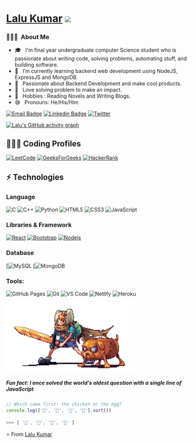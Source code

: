 
# ![](https://github.com/Akash-Salvi/Akash-Salvi/blob/master/Hello(1).gif)[Lalu Kumar](https://github.com/kothariji) <img src="https://raw.githubusercontent.com/MartinHeinz/MartinHeinz/master/wave.gif" width="30px">

<h3> 👨🏻‍💻 &nbsp;About Me </h3>


- 🎓 &nbsp; I'm  final year undergraduate computer Science student who is passionate about writing code, solving problems, automating stuff, and building software.
- 💼 &nbsp; I’m currently learning backend web development using NodeJS, ExpressJS and MongoDB.
- 🌱 &nbsp; Passionate about Backend Development and make cool products.
- 🦖 &nbsp; Love solving problem to make an impact.
- 💬 &nbsp; Hobbies : Reading Novels and Writing Blogs.
- 😅 &nbsp; Pronouns: He/His/Him


[![Email Badge](https://img.shields.io/badge/-Email-c14438?style=flat-square&logo=Gmail&logoColor=white&link=mailto:kumarlalu.cse@gmail.com)](mailto:kumarlalu.cse@gmail.com)
[![Linkedin Badge](https://img.shields.io/badge/-LinkedIn-blue?style=flat-square&logo=Linkedin&logoColor=white&link=https://www.linkedin.com/in/lalu123/)](https://www.linkedin.com/in/lalu123/)
[![Twitter](https://img.shields.io/badge/Twitter-1DA1F2?style=flat-square&logo=twitter&logoColor=white)](https://twitter.com/dass_dazzer)

[![Lalu's GitHub activity graph](https://activity-graph.herokuapp.com/graph?username=Ldass2000&theme=xcode)](https://github.com/Ldass2000)

## 👨🏻‍💻 Coding Profiles

[![LeetCode](https://img.shields.io/badge/-LeetCode-FFA116?style=flat-square&logo=LeetCode&logoColor=black)](https://leetcode.com/lalukumardass/)
[![GeeksForGeeks](https://img.shields.io/badge/-GeeksForGeeks-05CC47?style=flat-square&logo=GeeksForGeeks&logoColor=black)](https://auth.geeksforgeeks.org/user/dassdazzer123/practice/)
[![HackerRank](https://img.shields.io/badge/-HackerRank-2EC866?style=flat-square&logo=HackerRank&logoColor=white)](https://www.hackerrank.com/dassdazzer123)


## ⚡ Technologies

### Language

![C](https://img.shields.io/badge/-C-00599C?style=flat-square&logo=c)
![C++](https://img.shields.io/badge/-C++-00599C?style=flat-square&logo=cplusplus)
![Python](https://img.shields.io/badge/-Python-black?style=flat-square&logo=Python)
![HTML5](https://img.shields.io/badge/-HTML5-E34F26?style=flat-square&logo=html5&logoColor=white)
![CSS3](https://img.shields.io/badge/-CSS3-1572B6?style=flat-square&logo=css3)
![JavaScript](https://img.shields.io/badge/-JavaScript-black?style=flat-square&logo=javascript)


### Libraries & Framework

[![React](https://img.shields.io/badge/-React-black?style=flat-square&logo=react)](https://reactjs.org/)
[![Bootstrap](https://img.shields.io/badge/-Bootstrap-563D7C?style=flat-square&logo=bootstrap)](https://getbootstrap.com/)
[![Nodejs](https://img.shields.io/badge/-Nodejs-black?style=flat-square&logo=Node.js)](https://nodejs.org/)<!-- ![MongoDB](https://img.shields.io/badge/MongoDB-%234ea94b.svg?logo=mongodb&logoColor=white) -->


### Database
[![MySQL](https://img.shields.io/badge/-MySQL-333333?style=flat&logo=mysql)
[![MongoDB](https://img.shields.io/badge/-MongoDB-333333?style=flat&logo=mongodb)

### Tools:

![GitHub Pages](https://img.shields.io/badge/GitHub%20Pages-%23327FC7.svg?logo=github&style=flat-square&logoColor=white)
![Git](https://img.shields.io/badge/-Git-black?style=flat-square&logo=git)
![VS Code](https://img.shields.io/badge/-VS%20Code-007ACC?style=flat-square&logo=visual-studio-code)
![Netlify](https://img.shields.io/badge/-Netlify-%2300C7B7?style=flat-square&logo=netlify&logoColor=ffffff)
![Heroku](https://img.shields.io/badge/Heroku%20-%23430098.svg?style=flat-square&logo=heroku&logoColor=white)<!-- ![DigitalOcean](https://img.shields.io/badge/-Digital%20Ocean-darkblue?style=flat-square&logo=digitalocean) -->

<!-- ![Amazon AWS](https://img.shields.io/badge/Amazon%20AWS-232F3E?style=flat-square&logo=amazon-aws)
![Microsoft Azure](https://img.shields.io/badge/Microsoft%20Azure-232F7E?style=flat-square&logo=microsoft-azure)
![Google Cloud](https://img.shields.io/badge/Google%20Cloud-black?style=flat-square&logo=google-cloud)
![Docker](https://img.shields.io/badge/-Docker-black?style=flat-square&logo=docker) -->
<!-- ![Postman](https://img.shields.io/badge/Postman-FF6C37?logo=postman&logoColor=white) -->


  <img src="https://github.com/selimdoyranli/selimdoyranli/blob/master/preview.gif" width="350" />

##### Fun fact: I once solved the world's oldest question with a single line of JavaScript
<!-- wi*quL3fcV -->

```javascript
// Which came first: the chicken or the egg?
console.log(['🥚', '🐣', '🐥', '🐔'].sort())

>>> [ '🐔', '🐣', '🐥', '🥚' ]
```

⭐️ From [Lalu Kumar](https://github.com/Ldass2000)
